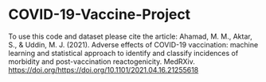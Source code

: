 # COVID-19-Vaccine-Project

To use this code and dataset please cite the article: 
Ahamad, M. M., Aktar, S., &amp; Uddin, M. J. (2021). Adverse effects of COVID-19 vaccination: machine learning and statistical approach to identify and classify incidences of morbidity and post-vaccination reactogenicity. MedRXiv. https://doi.org/https://doi.org/10.1101/2021.04.16.21255618 
